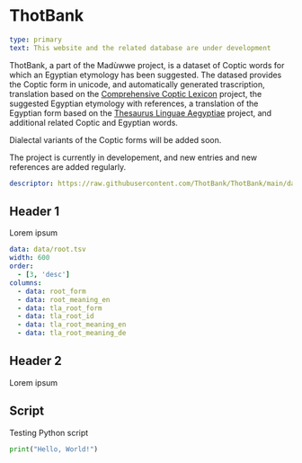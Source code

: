 # ThotBank

```yaml remark
type: primary
text: This website and the related database are under development
```

ThotBank, a part of the Madùwwe project, is a dataset of Coptic words for which an Egyptian etymology has been suggested. The datased provides the Coptic form in unicode, and automatically generated trascription, translation based on the [Comprehensive Coptic Lexicon](http://coptic-dictionary.org/about.cgi) project, the suggested Egyptian etymology with references, a translation of the Egyptian form based on the [Thesaurus Linguae Aegyptiae](http://aaew.bbaw.de/tla/index.html) project, and additional related Coptic and Egyptian words.

Dialectal variants of the Coptic forms will be added soon.

The project is currently in developement, and new entries and new references are added regularly.

```yaml package
descriptor: https://raw.githubusercontent.com/ThotBank/ThotBank/main/data/thotbank.package.yaml
```

## Header 1

Lorem ipsum

```yaml table
data: data/root.tsv
width: 600
order:
  - [3, 'desc']
columns:
  - data: root_form
  - data: root_meaning_en
  - data: tla_root_form
  - data: tla_root_id
  - data: tla_root_meaning_en
  - data: tla_root_meaning_de
```

## Header 2

Lorem ipsum

## Script

Testing Python script

```python script
print("Hello, World!")
```
